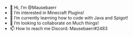 - 👋 Hi, I’m @Mausebaerr
- 👀 I’m interested in Minecraft Plugins!
- 🌱 I’m currently learning how to code with Java and Spigot!
- 💞️ I’m looking to collaborate on Much things!
- 📫 How to reach me Discord: Mausebaerr#2483

<!---
Mausebaerr/Mausebaerr is a ✨ special ✨ repository because its `README.md` (this file) appears on your GitHub profile.
You can click the Preview link to take a look at your changes.
--->
